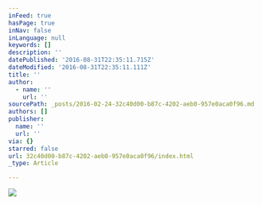 ```yaml
---
inFeed: true
hasPage: true
inNav: false
inLanguage: null
keywords: []
description: ''
datePublished: '2016-08-31T22:35:11.715Z'
dateModified: '2016-08-31T22:35:11.111Z'
title: ''
author:
  - name: ''
    url: ''
sourcePath: _posts/2016-02-24-32c40d00-b87c-4202-aeb0-957e0aca0f96.md
authors: []
publisher:
  name: ''
  url: ''
via: {}
starred: false
url: 32c40d00-b87c-4202-aeb0-957e0aca0f96/index.html
_type: Article

---
```

![](https://the-grid-user-content.s3-us-west-2.amazonaws.com/f6c02986-5455-401d-9254-c83e5f2d3b75.jpg)